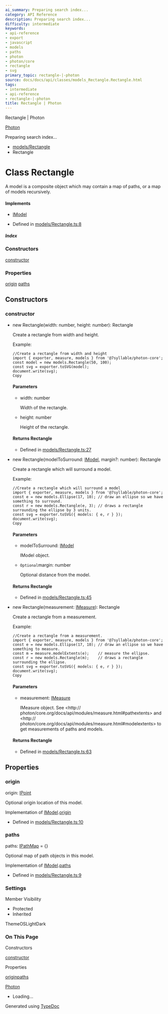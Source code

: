 ```yaml
---
ai_summary: Preparing search index...
category: API Reference
description: Preparing search index...
difficulty: intermediate
keywords:
- api-reference
- export
- javascript
- models
- paths
- photon
- photon/core
- rectangle
- svg
primary_topic: rectangle-|-photon
source: docs/docs/api/classes/models_Rectangle.Rectangle.html
tags:
- intermediate
- api-reference
- rectangle-|-photon
title: Rectangle | Photon
---
```

Rectangle | Photon

[Photon](../index.md)




Preparing search index...

* [models/Rectangle](../modules/models_Rectangle.md)
* Rectangle

# Class Rectangle

A model is a composite object which may contain a map of paths, or a map of models recursively.

#### Implements

* [IModel](../interfaces/core_schema.IModel.md)

* Defined in [models/Rectangle.ts:8](https://github.com/mwhite454/photon/blob/main/packages/photon/src/models/Rectangle.ts#L8)

##### Index

### Constructors

[constructor](#constructor)

### Properties

[origin](#origin)
[paths](#paths)

## Constructors

### constructor

* new Rectangle(width: number, height: number): Rectangle

  Create a rectangle from width and height.

  Example:

  ```
  //Create a rectangle from width and height
  import { exporter, measure, models } from '@7syllable/photon-core';
  const model = new models.Rectangle(50, 100);
  const svg = exporter.toSVG(model);
  document.write(svg);
  Copy
  ```

  #### Parameters

  + width: number

    Width of the rectangle.
  + height: number

    Height of the rectangle.

  #### Returns Rectangle

  + Defined in [models/Rectangle.ts:27](https://github.com/mwhite454/photon/blob/main/packages/photon/src/models/Rectangle.ts#L27)
* new Rectangle(modelToSurround: [IModel](../interfaces/core_schema.IModel.md), margin?: number): Rectangle

  Create a rectangle which will surround a model.

  Example:

  ```
  //Create a rectangle which will surround a model
  import { exporter, measure, models } from '@7syllable/photon-core';
  const e = new models.Ellipse(17, 10); // draw an ellipse so we have something to surround.
  const r = new models.Rectangle(e, 3); // draws a rectangle surrounding the ellipse by 3 units.
  const svg = exporter.toSVG({ models: { e, r } });
  document.write(svg);
  Copy
  ```

  #### Parameters

  + modelToSurround: [IModel](../interfaces/core_schema.IModel.md)

    IModel object.
  + `Optional`margin: number

    Optional distance from the model.

  #### Returns Rectangle

  + Defined in [models/Rectangle.ts:45](https://github.com/mwhite454/photon/blob/main/packages/photon/src/models/Rectangle.ts#L45)
* new Rectangle(measurement: [IMeasure](../interfaces/core_maker.IMeasure.md)): Rectangle

  Create a rectangle from a measurement.

  Example:

  ```
  //Create a rectangle from a measurement.
  import { exporter, measure, models } from '@7syllable/photon-core';
  const e = new models.Ellipse(17, 10); // draw an ellipse so we have something to measure.
  const m = measure.modelExtents(e);    // measure the ellipse.
  const r = new models.Rectangle(m);    // draws a rectangle surrounding the ellipse.
  const svg = exporter.toSVG({ models: { e, r } });
  document.write(svg);
  Copy
  ```

  #### Parameters

  + measurement: [IMeasure](../interfaces/core_maker.IMeasure.md)

    IMeasure object. See <http:// photon/core.org/docs/api/modules/measure.html#pathextents> and <http:// photon/core.org/docs/api/modules/measure.html#modelextents> to get measurements of paths and models.

  #### Returns Rectangle

  + Defined in [models/Rectangle.ts:63](https://github.com/mwhite454/photon/blob/main/packages/photon/src/models/Rectangle.ts#L63)

## Properties

### origin

origin: [IPoint](../interfaces/core_schema.IPoint.md)

Optional origin location of this model.

Implementation of [IModel](../interfaces/core_schema.IModel.md).[origin](../interfaces/core_schema.IModel.md#origin)

* Defined in [models/Rectangle.ts:10](https://github.com/mwhite454/photon/blob/main/packages/photon/src/models/Rectangle.ts#L10)

### paths

paths: [IPathMap](../interfaces/core_schema.IPathMap.md) = {}

Optional map of path objects in this model.

Implementation of [IModel](../interfaces/core_schema.IModel.md).[paths](../interfaces/core_schema.IModel.md#paths)

* Defined in [models/Rectangle.ts:9](https://github.com/mwhite454/photon/blob/main/packages/photon/src/models/Rectangle.ts#L9)

### Settings

Member Visibility

* Protected
* Inherited

ThemeOSLightDark

### On This Page

Constructors

[constructor](#constructor)

Properties

[origin](#origin)[paths](#paths)

[Photon](../index.md)

* Loading...

Generated using [TypeDoc](https://typedoc.org/)
